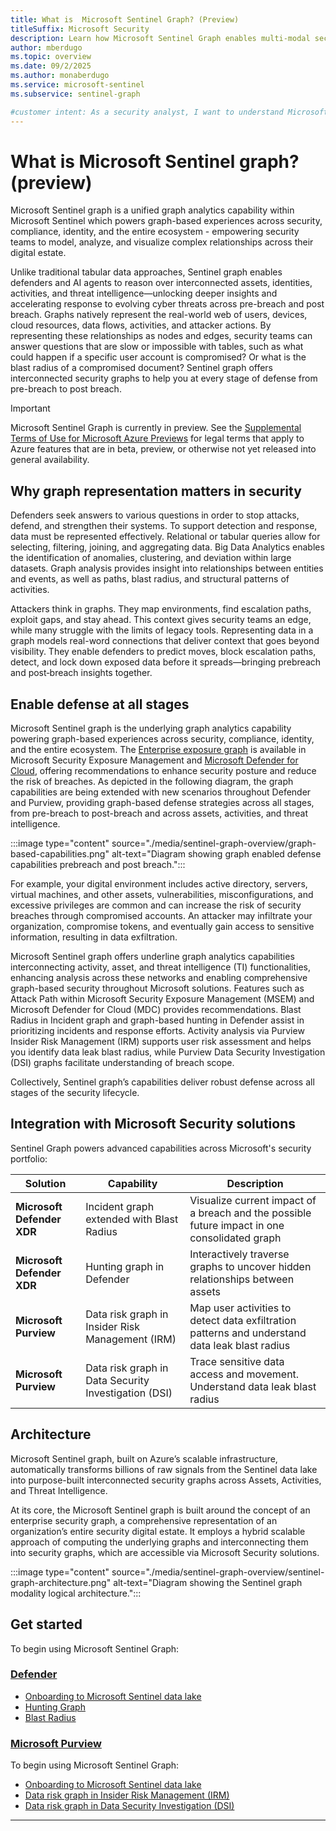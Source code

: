 ```yaml
---
title: What is  Microsoft Sentinel Graph? (Preview)
titleSuffix: Microsoft Security  
description: Learn how Microsoft Sentinel Graph enables multi-modal security analytics through graph-based representation of security data, providing deep insights into digital environments and attack paths.
author: mberdugo
ms.topic: overview
ms.date: 09/2/2025
ms.author: monaberdugo
ms.service: microsoft-sentinel
ms.subservice: sentinel-graph

#customer intent: As a security analyst, I want to understand Microsoft Sentinel Graph capabilities so that I can detect complex attack paths and relationships that are difficult to identify with traditional tabular queries..
---
```


# What is Microsoft Sentinel graph? (preview)

Microsoft Sentinel graph is a unified graph analytics capability within Microsoft Sentinel which powers graph-based experiences across security, compliance, identity, and the entire ecosystem - empowering security teams to model, analyze, and visualize complex relationships across their digital estate.  

Unlike traditional tabular data approaches, Sentinel graph enables defenders and AI agents to reason over interconnected assets, identities, activities, and threat intelligence—unlocking deeper insights and accelerating response to evolving cyber threats across pre-breach and post breach. Graphs natively represent the real-world web of users, devices, cloud resources, data flows, activities, and attacker actions. By representing these relationships as nodes and edges, security teams can answer questions that are slow or impossible with tables, such as what could happen if a specific user account is compromised? Or what is the blast radius of a compromised document?  Sentinel graph offers  interconnected security graphs to help you at every stage of defense from pre-breach to post breach.  

<!--- [!INCLUDE [sentinel-graph-preview](includes/sentinel-graph-preview.md)] --->

> [!IMPORTANT]
> Microsoft Sentinel Graph is currently in preview. See the [Supplemental Terms of Use for Microsoft Azure Previews](https://azure.microsoft.com/support/legal/preview-supplemental-terms/) for legal terms that apply to Azure features that are in beta, preview, or otherwise not yet released into general availability.

## Why graph representation matters in security

Defenders seek answers to various questions in order to stop attacks, defend, and strengthen their systems. To support detection and response, data must be represented effectively. Relational or tabular queries allow for selecting, filtering, joining, and aggregating data. Big Data Analytics enables the identification of anomalies, clustering, and deviation within large datasets. Graph analysis provides insight into relationships between entities and events, as well as paths, blast radius, and structural patterns of activities.

Attackers think in graphs. They map environments, find escalation paths, exploit gaps, and stay ahead. This context gives security teams an edge, while many struggle with the limits of legacy tools. Representing data in a graph models real-word connections that deliver context that goes beyond visibility. They enable defenders to predict moves, block escalation paths, detect, and lock down exposed data before it spreads—bringing prebreach and post‑breach insights together.

## Enable defense at all stages

Microsoft Sentinel graph is the underlying graph analytics capability powering graph-based experiences across security, compliance, identity, and the entire ecosystem. The [Enterprise exposure graph](/security-exposure-management/enterprise-exposure-map) is available in Microsoft Security Exposure Management and [Microsoft Defender for Cloud](/azure/defender-for-cloud/how-to-manage-attack-path), offering recommendations to enhance security posture and reduce the risk of breaches. As depicted in the following diagram, the graph capabilities are being extended with new scenarios throughout Defender and Purview, providing graph-based defense strategies across all stages, from pre-breach to post-breach and across assets, activities, and threat intelligence.

:::image type="content" source="./media/sentinel-graph-overview/graph-based-capabilities.png" alt-text="Diagram showing graph enabled defense capabilities prebreach and post breach.":::

For example, your digital environment includes active directory, servers, virtual machines, and other assets, vulnerabilities, misconfigurations, and excessive privileges are common and can increase the risk of security breaches through compromised accounts. An attacker may infiltrate your organization, compromise tokens, and eventually gain access to sensitive information, resulting in data exfiltration.

Microsoft Sentinel graph offers underline graph analytics capabilities interconnecting activity, asset, and threat intelligence (TI) functionalities, enhancing analysis across these networks and enabling comprehensive graph-based security throughout Microsoft solutions. Features such as Attack Path within Microsoft Security Exposure Management (MSEM) and Microsoft Defender for Cloud (MDC) provides recommendations. Blast Radius in Incident graph and graph-based hunting in Defender assist in prioritizing incidents and response efforts. Activity analysis via Purview Insider Risk Management (IRM) supports user risk assessment and helps you identify data leak blast radius, while Purview Data Security Investigation (DSI) graphs facilitate understanding of breach scope.

Collectively, Sentinel graph’s capabilities deliver robust defense across all stages of the security lifecycle.

## Integration with Microsoft Security solutions

Sentinel Graph powers advanced capabilities across Microsoft's security portfolio:

| Solution | Capability | Description |
|----------|------------|-------------|
| **Microsoft Defender XDR** | Incident graph extended with Blast Radius | Visualize current impact of a breach and the possible future impact in one consolidated graph |
| **Microsoft Defender XDR** | Hunting graph in Defender | Interactively traverse graphs to uncover hidden relationships between assets |
| **Microsoft Purview** | Data risk graph in Insider Risk Management (IRM) | Map user activities to detect data exfiltration patterns and understand data leak blast radius |
| **Microsoft Purview** | Data risk graph in Data Security Investigation (DSI) | Trace sensitive data access and movement. Understand data leak blast radius |

## Architecture

Microsoft Sentinel graph, built on Azure’s scalable infrastructure, automatically transforms billions of raw signals from the Sentinel data lake into purpose-built interconnected security graphs across Assets, Activities, and Threat Intelligence.

At its core, the Microsoft Sentinel graph is built around the concept of an enterprise security graph, a comprehensive representation of an organization’s entire security digital estate. It employs a hybrid scalable approach of computing the underlying graphs and interconnecting them into security graphs, which are accessible via Microsoft Security solutions.

:::image type="content" source="./media/sentinel-graph-overview/sentinel-graph-architecture.png" alt-text="Diagram showing the Sentinel graph modality logical architecture.":::

## Get started

To begin using Microsoft Sentinel Graph:

### [Defender](#tab/defender)

* [Onboarding to Microsoft Sentinel data lake](./sentinel-lake-onboarding.md)
* [Hunting Graph](/defender-xdr/defender-experts-for-hunting)
* [Blast Radius](../identify-threats-with-entity-behavior-analytics.md)

### [Microsoft Purview](#tab/purview)

To begin using Microsoft Sentinel Graph:

* [Onboarding to Microsoft Sentinel data lake](./sentinel-lake-onboarding.md)
* [Data risk graph in Insider Risk Management (IRM)](/purview/insider-risk-management-configure)
* [Data risk graph in Data Security Investigation (DSI)](/purview/data-security-investigations-billing)

---
